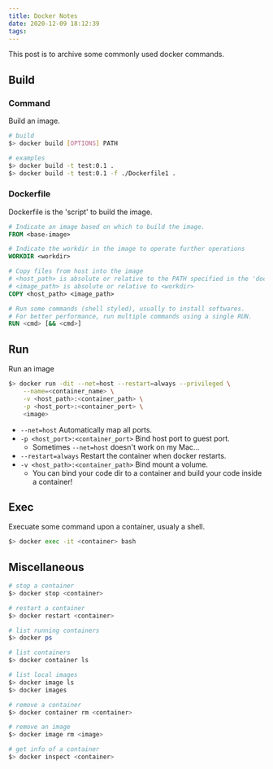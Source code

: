 ```yaml
---
title: Docker Notes
date: 2020-12-09 18:12:39
tags:
---
```


This post is to archive some commonly used docker commands.

## Build
### Command
Build an image.
```bash
# build
$> docker build [OPTIONS] PATH

# examples
$> docker build -t test:0.1 .
$> docker build -t test:0.1 -f ./Dockerfile1 .
```

### Dockerfile
Dockerfile is the 'script' to build the image.
```dockerfile
# Indicate an image based on which to build the image.
FROM <base-image>

# Indicate the workdir in the image to operate further operations
WORKDIR <workdir>

# Copy files from host into the image
# <host_path> is absolute or relative to the PATH specified in the 'docker build' command
# <image_path> is absolute or relative to <workdir>
COPY <host_path> <image_path>

# Run some commands (shell styled), usually to install softwares.
# For better performance, run multiple commands using a single RUN.
RUN <cmd> [&& <cmd>]
```

## Run
Run an image
```bash
$> docker run -dit --net=host --restart=always --privileged \
    --name=<container_name> \
    -v <host_path>:<container_path> \
    -p <host_port>:<container_port> \
    <image>
```
* `--net=host` Automatically map all ports.
* `-p <host_port>:<container_port>` Bind host port to guest port.
    * Sometimes `--net=host` doesn't work on my Mac...
* `--restart=always` Restart the container when docker restarts.
* `-v <host_path>:<container_path>` Bind mount a volume.
    * You can bind your code dir to a container and build your code inside a container!

## Exec
Execuate some command upon a container, usualy a shell.
```bash
$> docker exec -it <container> bash
```

## Miscellaneous
```bash
# stop a container
$> docker stop <container>

# restart a container
$> docker restart <container>

# list running containers
$> docker ps

# list containers
$> docker container ls

# list local images
$> docker image ls
$> docker images

# remove a container
$> docker container rm <container>

# remove an image
$> docker image rm <image>

# get info of a container
$> docker inspect <container>
```
